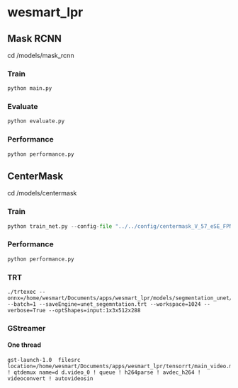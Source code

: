 # wesmart_lpr


## Mask RCNN

cd /models/mask_rcnn

### Train 

```python
python main.py
```

### Evaluate

```python
python evaluate.py
```

### Performance 

```python
python performance.py
```

## CenterMask

cd /models/centermask

### Train

```python
python train_net.py --config-file "../../config/centermask_V_57_eSE_FPN_ms_3x.yaml"
```

### Performance 

```python
python performance.py
```


### TRT

```
./trtexec --onnx=/home/wesmart/Documents/apps/wesmart_lpr/models/segmentation_unet/super_resolution.onnx --batch=1 --saveEngine=unet_segemntation.trt --workspace=1024 --verbose=True --optShapes=input:1x3x512x288
```


### GStreamer


#### One thread 
```
gst-launch-1.0  filesrc location=/home/wesmart/Documents/apps/wesmart_lpr/tensorrt/main_video.mp4 ! qtdemux name=d d.video_0 ! queue ! h264parse ! avdec_h264 ! videoconvert ! autovideosin
```

